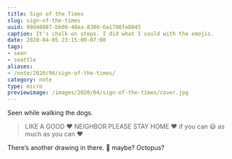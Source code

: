 ```yaml
---
title: Sign of the Times
slug: sign-of-the-times
uuid: 99d40887-bb00-48ea-8300-6a1708fe8045
caption: It's chalk on steps. I did what I could with the emojis.
date: 2020-04-05 23:15:00-07:00
tags:
- seen
- seattle
aliases:
- /note/2020/96/sign-of-the-times/
category: note
type: micro
previewimage: /images/2020/04/sign-of-the-times/cover.jpg
---
```

Seen while walking the dogs.

> LIKE A GOOD :heart: NEIGHBOR PLEASE STAY HOME :heart: if you can
> :smiley: as much as you can :heart:

There’s another drawing in there. :balloon: maybe? Octopus?
